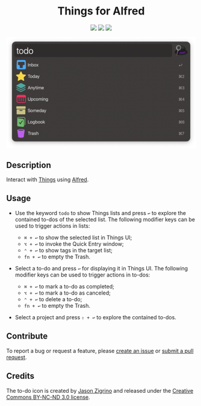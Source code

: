 <h1 align="center">Things for Alfred</h1>

<p align="center">
  <a href="https://github.com/xilopaint/alfred-things/releases/latest">
  <img src="https://img.shields.io/github/release/xilopaint/alfred-things.svg"></a>
  <a href="https://github.com/xilopaint/alfred-things/releases">
  <img src="https://img.shields.io/github/downloads/xilopaint/alfred-things/total.svg"></a>
  <a href="https://github.com/xilopaint/alfred-things/blob/main/LICENSE.md">
  <img src="https://img.shields.io/github/license/xilopaint/alfred-things"></a>  
</p>

<p align="center">
    <img src="demo.png">
</p>

## Description

Interact with [Things][1] using [Alfred][2].

## Usage

* Use the keyword `todo` to show Things lists and press `↩` to explore the
  contained to-dos of the selected list. The following modifier keys can be
  used to trigger actions in lists:
  * `⌘ + ↩` to show the selected list in Things UI;
  * `⌥ + ↩` to invoke the Quick Entry window;
  * `⌃ + ↩` to show tags in the target list;
  * `fn + ↩` to empty the Trash.

* Select a to-do and press `↩` for displaying it in Things UI. The following
  modifier keys can be used to trigger actions in to-dos:
  * `⌘ + ↩` to mark a to-do as completed;
  * `⌥ + ↩` to mark a to-do as canceled;
  * `⌃ + ↩` to delete a to-do;
  * `fn + ↩` to empty the Trash.

* Select a project and press `⇧ + ↩` to explore the contained to-dos.

## Contribute

To report a bug or request a feature, please [create an issue][3] or
[submit a pull request][4].

## Credits

The to-do icon is created by [Jason Zigrino][5] and released under the
[Creative Commons BY-NC-ND 3.0 license][6].

[1]:https://culturedcode.com/things/
[2]:http://www.alfredapp.com/
[3]:https://github.com/xilopaint/alfred-things/issues
[4]:https://github.com/xilopaint/alfred-things/pulls
[5]:https://jasonzigrino.deviantart.com
[6]:https://creativecommons.org/licenses/by-nc-nd/3.0/legalcode
